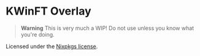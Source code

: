 # KWinFT Overlay

> **Warning**
> This is very much a WIP! Do not use unless you know what you're doing.

Licensed under the [Nixpkgs license](https://github.com/NixOS/nixpkgs/blob/master/COPYING).
